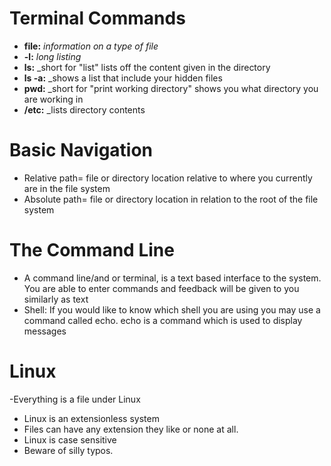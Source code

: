 # Terminal Commands

- **file:** _information on a type of file_
- **-l:** _long listing_
- **ls:** _short for "list" lists off the content given in the directory
- **ls -a:** _shows a list that include your hidden files
- **pwd:** _short for "print working directory" shows you what directory you are working in
- **/etc:** _lists directory contents

# Basic Navigation
- Relative path= file or directory location relative to where you currently are in the file system
- Absolute path= file or directory location in relation to the root of the file system

# The Command Line
- A command line/and or terminal, is a text based interface to the system. You are able to enter commands and feedback will be given to you similarly as text
- Shell: If you would like to know which shell you are using you may use a command called echo. echo is a command which is used to display messages

# Linux
-Everything is a file under Linux
- Linux is an extensionless system
- Files can have any extension they like or none at all.
- Linux is case sensitive
- Beware of silly typos.
